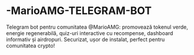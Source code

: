 # -MarioAMG-TELEGRAM-BOT
Telegram bot pentru comunitatea @MarioAMG: promovează tokenul verde, energie regenerabilă, quiz-uri interactive cu recompense, dashboard informativ și airdropuri. Securizat, ușor de instalat, perfect pentru comunitatea crypto!
